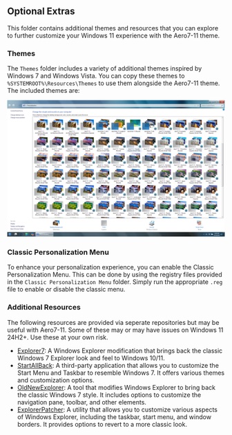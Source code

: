 ## Optional Extras
This folder contains additional themes and resources that you can explore to further customize your Windows 11 experience with the Aero7-11 theme.

### Themes
The `Themes` folder includes a variety of additional themes inspired by Windows 7 and Windows Vista. You can copy these themes to `%SYSTEMROOT%\Resources\Themes` to use them alongside the Aero7-11 theme. The included themes are:

![Preview](./screenshot.png)

### Classic Personalization Menu
To enhance your personalization experience, you can enable the Classic Personalization Menu. This can be done by using the registry files provided in the `Classic Personalization Menu` folder. Simply run the appropriate `.reg` file to enable or disable the classic menu.


### Additional Resources
The following resources are provided via seperate repositories but may be useful with Aero7-11. Some of these may or may have issues on Windows 11 24H2+. Use these at your own risk.

- [Explorer7](https://github.com/world-windows-federation/explorer7): A Windows Explorer modification that brings back the classic Windows 7 Explorer look and feel to Windows 10/11.
- [StartAllBack](https://www.startallback.com/): A third-party application that allows you to customize the Start Menu and Taskbar to resemble Windows 7. It offers various themes and customization options.
- [OldNewExplorer](https://www.msfn.org/board/topic/170375-oldnewexplorer-v1909-for-windows-10-1809-1903-1909-2004-20h2-21h1-21h2/): A tool that modifies Windows Explorer to bring back the classic Windows 7 style. It includes options to customize the navigation pane, toolbar, and other elements.
- [ExplorerPatcher](https://github.com/valinet/ExplorerPatcher): A utility that allows you to customize various aspects of Windows Explorer, including the taskbar, start menu, and window borders. It provides options to revert to a more classic look.